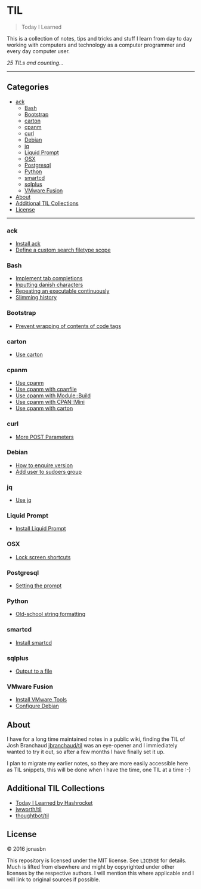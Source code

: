 # TIL

> Today I Learned

This is a collection of notes, tips and tricks and stuff I learn from day to day working with computers and technology as a computer programmer and every day computer user.

_25 TILs and counting..._

---

## Categories

<!-- MarkdownTOC depth=3 bracket=round  -->

- [ack](#ack)
    - [Bash](#bash)
    - [Bootstrap](#bootstrap)
    - [carton](#carton)
    - [cpanm](#cpanm)
    - [curl](#curl)
    - [Debian](#debian)
    - [jq](#jq)
    - [Liquid Prompt](#liquid-prompt)
    - [OSX](#osx)
    - [Postgresql](#postgresql)
    - [Python](#python)
    - [smartcd](#smartcd)
    - [sqlplus](#sqlplus)
    - [VMware Fusion](#vmware-fusion)
- [About](#about)
- [Additional TIL Collections](#additional-til-collections)
- [License](#license)

<!-- /MarkdownTOC -->

---

### ack

- [Install ack](ack/install_ack.md)
- [Define a custom search filetype scope](ack/define_a_custom_search_filetype_scope.md)

### Bash

- [Implement tab completions](bash/implement_tab_completions.md)
- [Inputting danish characters](bash/inputting_danish_characters.md)
- [Repeating an executable continuously](bash/repeating_an_executable_continuously.md)
- [Slimming history](bash/slimming_history.md)

### Bootstrap

- [Prevent wrapping of contents of code tags](bootstrap/prevent_wrapping_of_contents_of_code_tags.md)

### carton

- [Use carton](carton/use_carton.md)

### cpanm

- [Use cpanm](cpanm/use_cpanm.md)
- [Use cpanm with cpanfile](cpanm/use_cpanm_with_cpanfile.md)
- [Use cpanm with Module::Build](cpanm/use_cpanm_with_module-build.md)
- [Use cpanm with CPAN::Mini](cpanm/use_cpanm_with_cpan-mini.md)
- [Use cpanm with carton](cpanm/use_cpanm_with_carton.md)

### curl

- [More POST Parameters](curl/more_post_parameters.md)

### Debian

- [How to enquire version](debian/how_to_enquire_version.md)
- [Add user to sudoers group](debian/add_user_to_sudoers.md)

### jq

- [Use jq](jq/use_jq.md)

### Liquid Prompt

- [Install Liquid Prompt](liquidprompt/install_liquidprompt.md)

### OSX

- [Lock screen shortcuts](osx/lock_screen_shortcuts.md)

### Postgresql

- [Setting the prompt](postgresql/setting_the_prompt.md)

### Python

- [Old-school string formatting](python/old-school_string_formatting.md)

### smartcd

- [Install smartcd](smartcd/install_smartcd.md)

### sqlplus

- [Output to a file](sqlplus/outputting_to_a_file.md)

### VMware Fusion

- [Install VMware Tools](fusion/install_vmware_tools.md5)
- [Configure Debian](fusion/configure_debian.md5)

## About

I have for a long time maintained notes in a public wiki, finding the TIL of 
Josh Branchaud [jbranchaud/til](https://github.com/jbranchaud/til) was an eye-opener and I immiediately wanted to try it out, so after a few months I have finally set it up.

I plan to migrate my earlier notes, so they are more easily accessible here as TIL snippets, this will be done when I have the time, one TIL at a time :-)

## Additional TIL Collections

* [Today I Learned by Hashrocket](https://til.hashrocket.com)
* [jwworth/til](https://github.com/jwworth/til)
* [thoughtbot/til](https://github.com/thoughtbot/til)

## License

&copy; 2016 jonasbn

This repository is licensed under the MIT license. See `LICENSE` for
details. Much is lifted from elsewhere and might by copyrighted under other licenses by the respective authors. I will mention this where applicable and I will link to original sources if possible.
